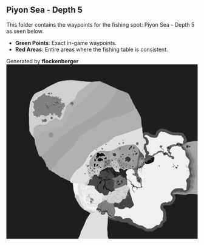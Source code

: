 ## Piyon Sea - Depth 5
This folder contains the waypoints for the fishing spot: Piyon Sea - Depth 5 as seen below.

- **Green Points**: Exact in-game waypoints.
- **Red Areas**: Entire areas where the fishing table is consistent.

Generated by **flockenberger**
![by_flockenberger](./Preview.png)